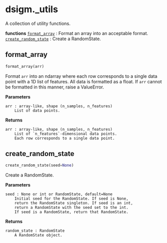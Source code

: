 # dsigm._utils

A collection of utility functions.

**functions**
[`format_array`](https://github.com/paradoxysm/dsigm/tree/0.3.1/doc/pydoc/utils.md#format_array) : Format an array into an acceptable format.
[`create_random_state`](https://github.com/paradoxysm/dsigm/tree/0.3.1/doc/pydoc/utils.md#create_random_state) : Create a RandomState.

## format_array
```python
format_array(arr)
```

Format `arr` into an ndarray where each row
corresponds to a single data point with a
1D list of features.
All data is formatted as a float. If `arr` cannot
be formatted in this manner, raise a ValueError.

**Parameters**
```
arr : array-like, shape (n_samples, n_features)
	List of data points.
```

**Returns**
```
arr : array-like, shape (n_samples, n_features)
	List of `n_features`-dimensional data points.
	Each row corresponds to a single data point.
```

## create_random_state
```python
create_random_state(seed=None)
```

Create a RandomState.

**Parameters**
```
seed : None or int or RandomState, default=None
	Initial seed for the RandomState. If seed is None,
	return the RandomState singleton. If seed is an int,
	return a RandomState with the seed set to the int.
	If seed is a RandomState, return that RandomState.
```

**Returns**
```
random_state : RandomState
	A RandomState object.
```
